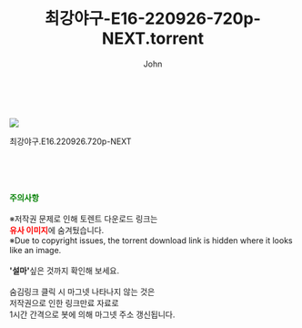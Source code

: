 ﻿---
layout: post
title:  "    최강야구-E16-220926-720p-NEXT.torrent"
author: John
categories: [ TV ]
tags: [  ]
image: https://torrentrj55.com/uploadfile/full/4c96820caf02f63eab0a82791ba2abaca59f2b95.jpg 
description: "    최강야구-E16-220926-720p-NEXT torrent 정보 공유"
toc: true
toc_sticky: true
---

<br>
<p><img src="https://torrentrj55.com/uploadfile/full/4c96820caf02f63eab0a82791ba2abaca59f2b95.jpg"/></p>
 최강야구.E16.220926.720p-NEXT  
    
<br><br><br>
<p data-ke-size="size16"><b><span style="color: green;">주의사항</span></b><br /><br />※저작권 문제로 인해 토렌트 다운로드 링크는<br /><b><span style="color: red;">유사 이미지</span></b>에 숨겨뒀습니다.<br />※Due to copyright issues, the torrent download link is hidden where it looks like an image.<br /><br /><b>'설마'</b>싶은 것까지 확인해 보세요.<br /><br />숨김링크 클릭 시 마그넷 나타나지 않는 것은<br />저작권으로 인한 링크만료 자료로<br />1시간 간격으로 봇에 의해 마그넷 주소 갱신됩니다.</p>
